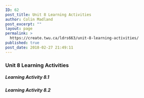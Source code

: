 ```yaml
---
ID: 62
post_title: Unit 8 Learning Activities
author: Colin Madland
post_excerpt: ""
layout: page
permalink: >
  https://create.twu.ca/ldrs663/unit-8-learning-activities/
published: true
post_date: 2018-02-27 21:49:11
---
```

### Unit 8 Learning Activities

##### Learning Activity 8.1

##### Learning Activity 8.2